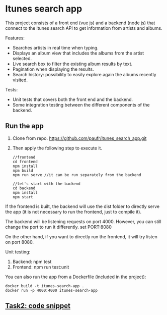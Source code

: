 # Itunes search app

This project consists of a front end (vue js) and a backend (node js) that connect to the itunes search API to get information from artists and albums.

Features:
 - Searches artists in real time when typing.
 - Displays an album view that includes the albums from the artist selected.
 - Live search box to filter the existing album results by text.
 - Pagination when displaying the results.
 - Search history: possibility to easily explore again the albums recently visited.
 
 Tests:
 
 - Unit tests that covers both the front end and the backend.
 - Some integration testing between the different components of the backend.

## Run the app

 1. Clone from repo. https://github.com/paufr/itunes_search_app.git
 2. Then apply the following step to execute it.
	
		//frontend
		cd frontend
		npm install
		npm build
		npm run serve //it can be run separately from the backend

		//let's start with the backend
		cd backend
		npm install
		npm start

If the frontend is built, the backend will use the dist folder to directly serve the app (it is not necessary to run the frontend, just to compile it).

The backend will be listening requests on port 4000. However, you can still change the port to run it differently.
	set PORT:8080

On the other hand, if you want to directly run the frontend, it will try listen on port 8080.

Unit testing:

 1. Backend: npm test
 2. Frontend: npm run test:unit

You can also run the app from a Dockerfile (included in the project):

	docker build -t itunes-search-app .
	docker run -p 4000:4000 itunes-search-app


## [Task2: code snippet ](task2.md)
